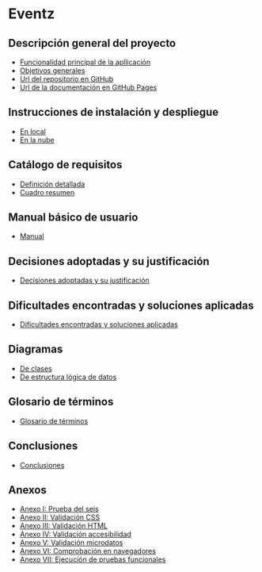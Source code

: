 **Eventz**
==================================
Descripción general del proyecto
--------------------------------
*   [Funcionalidad principal de la apllicación](funcionalidad.md)
*   [Objetivos generales](objetivos.md)
*   [Url del repositorio en GitHub](https://github.com/christianchf/misterfut)
*   [Url de la documentación en GitHub Pages](https://christianchf.github.io/misterfut/)

Instrucciones de instalación y despliegue
-----------------------------------------
*   [En local](local.md)
*   [En la nube](nube.md)

Catálogo de requisitos
-----------------------
*   [Definición detallada](requisitos.md)
*   [Cuadro resumen](resumen.md)

Manual básico de usuario
------------------------
*   [Manual](manual.md)

Decisiones adoptadas y su justificación
---------------------------------------
*   [Decisiones adoptadas y su justificación](decisiones.md)

Dificultades encontradas y soluciones aplicadas
-----------------------------------------------
*   [Dificultades encontradas y soluciones aplicadas](dificultades.md)

Diagramas
---------
*   [De clases](clases.md)
*   [De estructura lógica de datos](datos.md)

Glosario de términos
--------------------
*   [Glosario de términos](glosario.md)

Conclusiones
------------
*   [Conclusiones](conclusiones.md)

Anexos
------------
*   [Anexo I: Prueba del seis](prueba-seis.md)
*   [Anexo II: Validación CSS](validacion-css.md)
*   [Anexo III: Validación HTML](validacion-html.md)
*   [Anexo IV: Validación accesibilidad](validacion-accesibilidad.md)
*   [Anexo V: Validación microdatos](validacion-microdatos.md)
*   [Anexo VI: Comprobación en navegadores](comprobacion.md)
*   [Anexo VII: Ejecución de pruebas funcionales](pruebas-funcionales.md)
